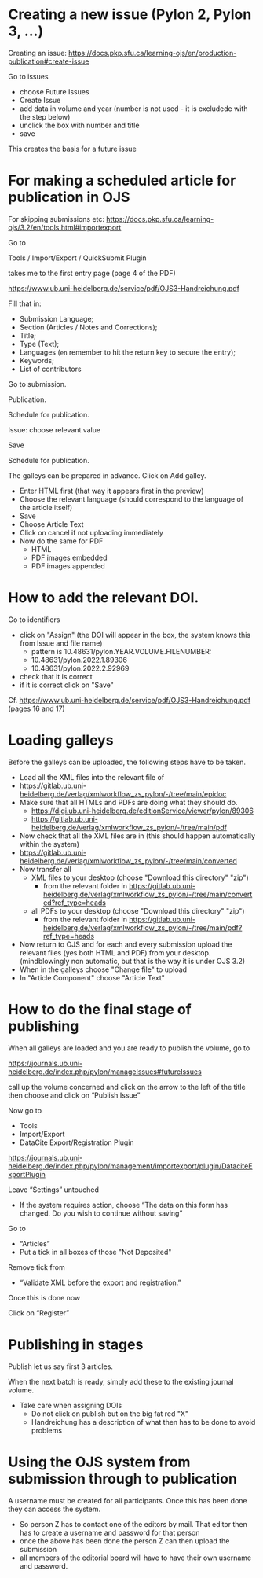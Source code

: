  # Creating a new issue (Pylon 2, Pylon 3, ...)

Creating an issue: https://docs.pkp.sfu.ca/learning-ojs/en/production-publication#create-issue

Go to issues

- choose Future Issues
- Create Issue
- add data in volume and year (number is not used - it is excludede with the step below)
- unclick the box with number and title 
- save

This creates the basis for a future issue

# For making a scheduled article for publication in OJS

For skipping submissions etc: https://docs.pkp.sfu.ca/learning-ojs/3.2/en/tools.html#importexport

Go to

Tools / Import/Export / QuickSubmit Plugin

takes me to the first entry page (page 4 of the PDF)

https://www.ub.uni-heidelberg.de/service/pdf/OJS3-Handreichung.pdf

Fill that in:
- Submission Language;
- Section (Articles / Notes and Corrections);
- Title;
- Type (Text);
- Languages (`en`  remember to hit the return key to secure the entry);
- Keywords;
- List of contributors

Go to submission.

Publication.

Schedule for publication.

Issue: choose relevant value

Save

Schedule for publication.

The galleys can be prepared in advance. Click on Add galley.
- Enter HTML first (that way it appears first in the preview)
- Choose the relevant language (should correspond to the language of the article itself)
- Save
- Choose Article Text
- Click on cancel if not uploading immediately
- Now do the same for PDF
  - HTML
  - PDF images embedded
  - PDF images appended
  
# How to add the relevant DOI.

Go to identifiers

- click on "Assign" (the DOI will appear in the box, the system knows this from Issue and file name)
  - pattern is 10.48631/pylon.YEAR.VOLUME.FILENUMBER: 
  - 10.48631/pylon.2022.1.89306 
  - 10.48631/pylon.2022.2.92969
- check that it is correct
- if it is correct click on "Save"

Cf. https://www.ub.uni-heidelberg.de/service/pdf/OJS3-Handreichung.pdf (pages 16 and 17)

# Loading galleys

Before the galleys can be uploaded, the following steps have to be taken.
- Load all the XML files into the relevant file of 
- https://gitlab.ub.uni-heidelberg.de/verlag/xmlworkflow_zs_pylon/-/tree/main/epidoc
- Make sure that all HTMLs and PDFs are doing what they should do.
  - https://digi.ub.uni-heidelberg.de/editionService/viewer/pylon/89306
  - https://gitlab.ub.uni-heidelberg.de/verlag/xmlworkflow_zs_pylon/-/tree/main/pdf
- Now check that all the XML files are in (this should happen automatically within the system)
- https://gitlab.ub.uni-heidelberg.de/verlag/xmlworkflow_zs_pylon/-/tree/main/converted
- Now transfer all
  - XML files to your desktop (choose "Download this directory" "zip")
    - from the relevant folder in https://gitlab.ub.uni-heidelberg.de/verlag/xmlworkflow_zs_pylon/-/tree/main/converted?ref_type=heads
  - all PDFs to your desktop (choose "Download this directory" "zip")
    - from the relevant folder in https://gitlab.ub.uni-heidelberg.de/verlag/xmlworkflow_zs_pylon/-/tree/main/pdf?ref_type=heads
- Now return to OJS and for each and every submission upload the relevant files (yes both HTML and PDF) from your desktop. (mindblowingly non automatic, but that is the way it is under OJS 3.2)
- When in the galleys choose "Change file" to upload
- In "Article Component" choose "Article Text"

# How to do the final stage of publishing

When all galleys are loaded and you are ready to publish the volume, go to 

https://journals.ub.uni-heidelberg.de/index.php/pylon/manageIssues#futureIssues

call up the volume concerned and click on the arrow to the left of the title then choose and click on “Publish Issue”

Now go to 
- Tools
- Import/Export
- DataCite Export/Registration Plugin

https://journals.ub.uni-heidelberg.de/index.php/pylon/management/importexport/plugin/DataciteExportPlugin

Leave “Settings” untouched
- If the system requires action, choose “The data on this form has changed. Do you wish to continue without
saving”

Go to 
- “Articles”
- Put a tick in all boxes of those "Not Deposited"

Remove tick from 
- “Validate XML before the export and registration.”

Once this is done now

Click on “Register”

# Publishing in stages

Publish let us say first 3 articles. 

When the next batch is ready, simply add these to the existing journal volume. 
- Take care when assigning DOIs
  - Do not click on publish but on the big fat red "X"
  - Handreichung has a description of what then has to be done to avoid problems
 
# Using the OJS system from submission through to publication

A username must be created for all participants. Once this has been done they can access the system.
- So person Z has to contact one of the editors by mail. That editor then has to create a username and password for that person
- once the above has been done the person Z can then upload the submission
- all members of the editorial board will have to have their own username and password.

